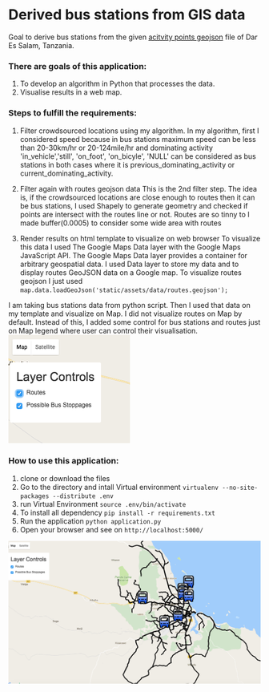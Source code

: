 # Derived bus stations from GIS data

Goal to derive bus stations from the given  [acitvity points geojson][1] file of Dar Es Salam, Tanzania.

### There are goals of this application:
1. To develop an algorithm in Python that processes the data.
2. Visualise results in a web map.

### Steps to fulfill the requirements:
1. Filter crowdsourced locations using my algorithm.
 In my algorithm, first I considered speed because in bus stations maximum speed can be less than 20-30km/hr or 20-124mile/hr and dominating
 activity 'in_vehicle','still', 'on_foot', 'on_bicyle', 'NULL' can be considered as bus stations in both cases where it
 is previous_dominating_activity or current_dominating_activity.

2. Filter again with routes geojson data
This is the 2nd filter step. The idea is, if the crowdsourced locations are close enough to routes then it can be bus stations,
I used Shapely to generate geometry and checked if points are intersect with the routes line or not. Routes are so tinny to I made
buffer(0.0005) to consider some wide area with routes

3. Render results on html template to visualize on web browser
To visualize this data I used The Google Maps Data layer with  the Google Maps JavaScript API. The Google Maps Data layer
provides a container for arbitrary geospatial data. I used Data layer to store my data and to display routes GeoJSON data on a Google map.
To visualize routes geojson I just used
  `map.data.loadGeoJson('static/assets/data/routes.geojson');`

I am taking bus stations data from python script. Then I used that data on my template and visualize on Map. I did not visualize
routes on Map by default. Instead of this, I added some control for bus stations and routes just on Map legend where
user can control their visualisation.
 ![Control pannel](static/assets/img/map_control.png?raw=true "Control Panel")

### How to use this application:
 1. clone or download the files
 2. Go to the directory and intall Virtual environment `virtualenv --no-site-packages --distribute .env`
 3. run Virtual Environment `source .env/bin/activate`
 4. To install all dependency `pip install -r requirements.txt`
 5. Run the application `python application.py`
 6. Open your browser and see on `http://localhost:5000/`

  ![Map View](static/assets/img/map_view.png?raw=true "Map View")

[1]: https://github.com/avastamin/derived_bus_stoppage_from_GIS_data/blob/master/static/assets/data/activity_points.geojson "activity_points.geojson"
